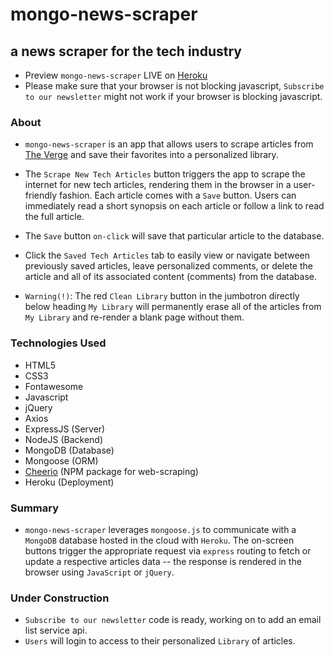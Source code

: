# mongo-news-scraper
## a news scraper for the tech industry

* Preview `mongo-news-scraper` LIVE on [Heroku](https://calm-lowlands-41536.herokuapp.com/) 
* Please make sure that your browser is not blocking javascript, `Subscribe to our newsletter` might not work if your browser is blocking javascript.

### About

* `mongo-news-scraper` is an app that allows users to scrape articles from [The Verge](https://www.theverge.com/tech/) and save their favorites into a personalized library.

* The `Scrape New Tech Articles` button triggers the app to scrape the internet for new tech articles, rendering them in the browser in a user-friendly fashion. Each article comes with a `Save` button. Users can immediately read a short synopsis on each article or follow a link to read the full article.

* The `Save` button `on-click` will save that particular article to the database.

* Click the `Saved Tech Articles` tab to easily view or navigate between previously saved articles, leave personalized comments, or delete the article and all of its associated content (comments) from the database.

* `Warning(!)`: The red `Clean Library` button in the jumbotron directly below heading `My Library` will permanently erase all of the articles from `My Library` and re-render a blank page without them.

### Technologies Used
  * HTML5
  * CSS3
  * Fontawesome
  * Javascript
  * jQuery
  * Axios
  * ExpressJS (Server)
  * NodeJS (Backend)
  * MongoDB (Database)
  * Mongoose (ORM)
  * [Cheerio](https://www.npmjs.com/package/cheerio) (NPM package for web-scraping)
  * Heroku (Deployment)


### Summary

* `mongo-news-scraper` leverages `mongoose.js` to communicate with a `MongoDB` database hosted in the cloud with `Heroku`. The on-screen buttons trigger the appropriate request via `express` routing to fetch or update a respective articles data -- the response is rendered in the browser using `JavaScript` or `jQuery`.

### Under Construction

* `Subscribe to our newsletter` code is ready, working on to add an email list service api.
* `Users` will login to access to their personalized `Library` of articles.


